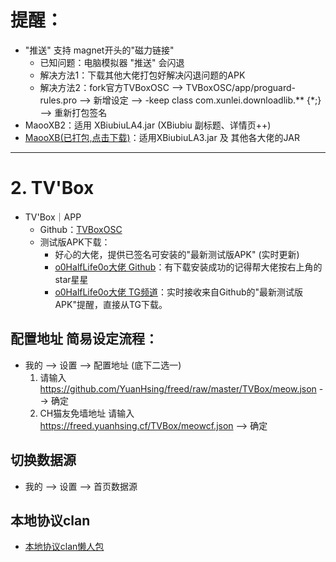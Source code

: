 # 提醒：
+ "推送" 支持 magnet开头的"磁力链接"
	+ 已知问题：电脑模拟器 "推送" 会闪退
	+ 解决方法1：下载其他大佬打包好解决闪退问题的APK
	+ 解决方法2：fork官方TVBoxOSC --> TVBoxOSC/app/proguard-rules.pro --> 新增设定 --> -keep class com.xunlei.downloadlib.** {*;} --> 重新打包签名
+ MaooXB2：适用 XBiubiuLA4.jar (XBiubiu 副标题、详情页++)
+ [MaooXB(已打包,点击下载)](https://github.com/YuanHsing/freed/raw/master/TVBox/MaooXB.zip)：适用XBiubiuLA3.jar 及 其他各大佬的JAR
---
# 2. TV'Box
* TV'Box｜APP
  + Github：[TVBoxOSC](https://github.com/CatVodTVOfficial/TVBoxOSC)
  + 测试版APK下载：
	+ 好心的大佬，提供已签名可安装的"最新测试版APK" (实时更新)
	+ [o0HalfLife0o大佬 Github](https://github.com/o0HalfLife0o/TVBoxOSC)：有下载安装成功的记得帮大佬按右上角的star星星
	+ [o0HalfLife0o大佬 TG频道](https://t.me/TVBoxOSC)：实时接收来自Github的"最新测试版APK"提醒，直接从TG下载。

## 配置地址 简易设定流程：
* 我的 --> 设置 --> 配置地址 (底下二选一)
	1. 请输入 https://github.com/YuanHsing/freed/raw/master/TVBox/meow.json --> 确定
	2. CH猫友免墙地址 请输入 https://freed.yuanhsing.cf/TVBox/meowcf.json --> 确定

## 切换数据源
* 我的 --> 设置 --> 首页数据源

## 本地协议clan
* [本地协议clan懒人包](https://github.com/YuanHsing/freed/tree/master/TVBox/%E6%9C%AC%E5%9C%B0%E5%8D%8F%E8%AE%AEclan%E6%87%92%E4%BA%BA%E5%8C%85)
